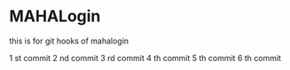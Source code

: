 # MAHALogin
this is for git hooks  of mahalogin

1 st commit
2 nd commit
3 rd commit
4 th commit
5 th commit
6 th commit
